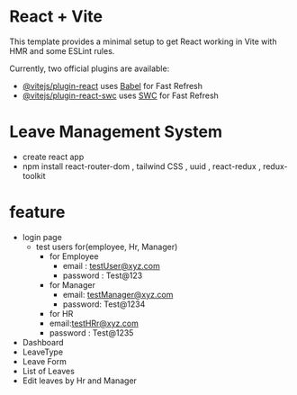# React + Vite

This template provides a minimal setup to get React working in Vite with HMR and some ESLint rules.

Currently, two official plugins are available:

- [@vitejs/plugin-react](https://github.com/vitejs/vite-plugin-react/blob/main/packages/plugin-react/README.md) uses [Babel](https://babeljs.io/) for Fast Refresh
- [@vitejs/plugin-react-swc](https://github.com/vitejs/vite-plugin-react-swc) uses [SWC](https://swc.rs/) for Fast Refresh




# Leave Management System
- create react app
- npm install react-router-dom , tailwind CSS , uuid , react-redux , redux-toolkit

# feature
- login page
  - test users for(employee, Hr, Manager)
     - for Employee 
        - email : testUser@xyz.com
        - password : Test@123
    - for Manager
        - email: testManager@xyz.com
        - password: Test@1234
     -  for HR
       - email:testHRr@xyz.com
       - password :  Test@1235
- Dashboard
- LeaveType
- Leave Form
- List of Leaves
- Edit leaves by Hr and Manager
    

